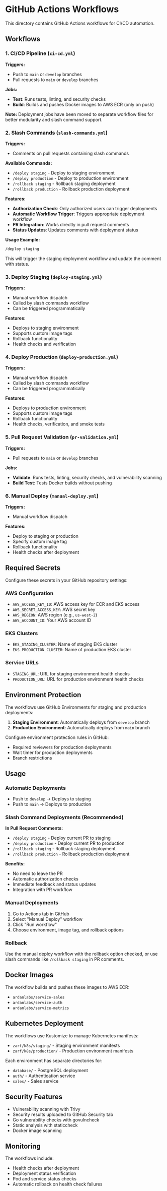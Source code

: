 # GitHub Actions Workflows

This directory contains GitHub Actions workflows for CI/CD automation.

## Workflows

### 1. CI/CD Pipeline (`ci-cd.yml`)

**Triggers:**

- Push to `main` or `develop` branches
- Pull requests to `main` or `develop` branches

**Jobs:**

- **Test**: Runs tests, linting, and security checks
- **Build**: Builds and pushes Docker images to AWS ECR (only on push)

**Note:** Deployment jobs have been moved to separate workflow files for better modularity and slash command support.

### 2. Slash Commands (`slash-commands.yml`)

**Triggers:**

- Comments on pull requests containing slash commands

**Available Commands:**

- `/deploy staging` - Deploy to staging environment
- `/deploy production` - Deploy to production environment
- `/rollback staging` - Rollback staging deployment
- `/rollback production` - Rollback production deployment

**Features:**

- **Authorization Check**: Only authorized users can trigger deployments
- **Automatic Workflow Trigger**: Triggers appropriate deployment workflow
- **PR Integration**: Works directly in pull request comments
- **Status Updates**: Updates comments with deployment status

**Usage Example:**

```bash
/deploy staging
```

This will trigger the staging deployment workflow and update the comment with status.

### 3. Deploy Staging (`deploy-staging.yml`)

**Triggers:**

- Manual workflow dispatch
- Called by slash commands workflow
- Can be triggered programmatically

**Features:**

- Deploys to staging environment
- Supports custom image tags
- Rollback functionality
- Health checks and verification

### 4. Deploy Production (`deploy-production.yml`)

**Triggers:**

- Manual workflow dispatch
- Called by slash commands workflow
- Can be triggered programmatically

**Features:**

- Deploys to production environment
- Supports custom image tags
- Rollback functionality
- Health checks, verification, and smoke tests

### 5. Pull Request Validation (`pr-validation.yml`)

**Triggers:**

- Pull requests to `main` or `develop` branches

**Jobs:**

- **Validate**: Runs tests, linting, security checks, and vulnerability scanning
- **Build Test**: Tests Docker builds without pushing

### 6. Manual Deploy (`manual-deploy.yml`)

**Triggers:**

- Manual workflow dispatch

**Features:**

- Deploy to staging or production
- Specify custom image tag
- Rollback functionality
- Health checks after deployment

## Required Secrets

Configure these secrets in your GitHub repository settings:

### AWS Configuration

- `AWS_ACCESS_KEY_ID`: AWS access key for ECR and EKS access
- `AWS_SECRET_ACCESS_KEY`: AWS secret key
- `AWS_REGION`: AWS region (e.g., `us-west-2`)
- `AWS_ACCOUNT_ID`: Your AWS account ID

### EKS Clusters

- `EKS_STAGING_CLUSTER`: Name of staging EKS cluster
- `EKS_PRODUCTION_CLUSTER`: Name of production EKS cluster

### Service URLs

- `STAGING_URL`: URL for staging environment health checks
- `PRODUCTION_URL`: URL for production environment health checks

## Environment Protection

The workflows use GitHub Environments for staging and production deployments:

1. **Staging Environment**: Automatically deploys from `develop` branch
2. **Production Environment**: Automatically deploys from `main` branch

Configure environment protection rules in GitHub:

- Required reviewers for production deployments
- Wait timer for production deployments
- Branch restrictions

## Usage

### Automatic Deployments

- Push to `develop` → Deploys to staging
- Push to `main` → Deploys to production

### Slash Command Deployments (Recommended)

**In Pull Request Comments:**

- `/deploy staging` - Deploy current PR to staging
- `/deploy production` - Deploy current PR to production
- `/rollback staging` - Rollback staging deployment
- `/rollback production` - Rollback production deployment

**Benefits:**

- No need to leave the PR
- Automatic authorization checks
- Immediate feedback and status updates
- Integration with PR workflow

### Manual Deployments

1. Go to Actions tab in GitHub
2. Select "Manual Deploy" workflow
3. Click "Run workflow"
4. Choose environment, image tag, and rollback options

### Rollback

Use the manual deploy workflow with the rollback option checked, or use slash commands like `/rollback staging` in PR comments.

## Docker Images

The workflow builds and pushes these images to AWS ECR:

- `ardanlabs/service-sales`
- `ardanlabs/service-auth`
- `ardanlabs/service-metrics`

## Kubernetes Deployment

The workflows use Kustomize to manage Kubernetes manifests:

- `zarf/k8s/staging/` - Staging environment manifests
- `zarf/k8s/production/` - Production environment manifests

Each environment has separate directories for:

- `database/` - PostgreSQL deployment
- `auth/` - Authentication service
- `sales/` - Sales service

## Security Features

- Vulnerability scanning with Trivy
- Security results uploaded to GitHub Security tab
- Go vulnerability checks with govulncheck
- Static analysis with staticcheck
- Docker image scanning

## Monitoring

The workflows include:

- Health checks after deployment
- Deployment status verification
- Pod and service status checks
- Automatic rollback on health check failures

